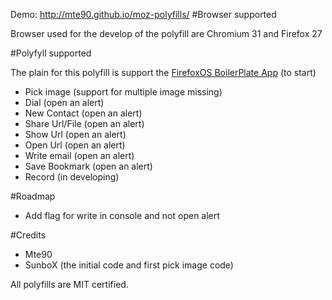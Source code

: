 Demo: http://mte90.github.io/moz-polyfills/
#Browser supported

Browser used for the develop of the polyfill are Chromium 31 and Firefox 27

#Polyfyll supported

The plain for this polyfill is support the [FirefoxOS BoilerPlate App](https://github.com/robnyman/Firefox-OS-Boilerplate-App) (to start)

* Pick image (support for multiple image missing)
* Dial (open an alert)
* New Contact (open an alert)
* Share Url/File (open an alert)
* Show Url (open an alert)
* Open Url (open an alert)
* Write email (open an alert)
* Save Bookmark (open an alert)
* Record (in developing)

#Roadmap

* Add flag for write in console and not open alert

#Credits

* Mte90
* SunboX (the initial code and first pick image code)

All polyfills are MIT certified.
